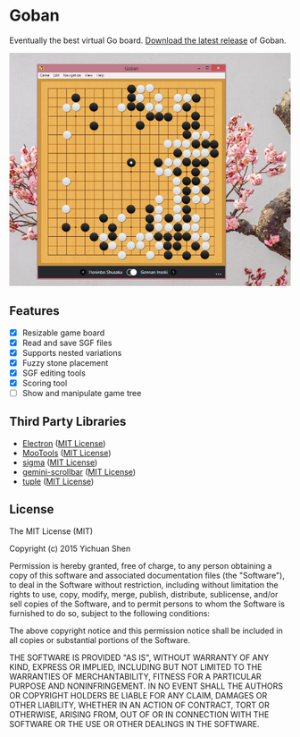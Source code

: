 # Goban

Eventually the best virtual Go board. [Download the latest release](https://github.com/yishn/Goban/releases) of Goban.

![Screenshot](screenshot.png)

## Features

- [x] Resizable game board
- [x] Read and save SGF files
- [x] Supports nested variations
- [x] Fuzzy stone placement
- [x] SGF editing tools
- [x] Scoring tool
- [ ] Show and manipulate game tree

## Third Party Libraries

* [Electron]
  ([MIT License](https://github.com/atom/electron/blob/master/LICENSE))
* [MooTools]
  ([MIT License](https://github.com/mootools/mootools-core/blob/master/Source/license.txt))
* [sigma]
  ([MIT License](https://github.com/jacomyal/sigma.js/blob/master/LICENSE.txt))
* [gemini-scrollbar]
  ([MIT License](https://github.com/noeldelgado/gemini-scrollbar/blob/master/LICENSE))
* [tuple]
  ([MIT License](https://github.com/Wolfy87/tuple#license-mit))

[Electron]: http://electron.atom.io/
[MooTools]: http://mootools.net/
[sigma]: http://sigmajs.org/
[gemini-scrollbar]: http://noeldelgado.github.io/gemini-scrollbar/
[tuple]: https://github.com/Wolfy87/tuple

## License

The MIT License (MIT)

Copyright (c) 2015 Yichuan Shen

Permission is hereby granted, free of charge, to any person obtaining a copy
of this software and associated documentation files (the "Software"), to deal
in the Software without restriction, including without limitation the rights
to use, copy, modify, merge, publish, distribute, sublicense, and/or sell
copies of the Software, and to permit persons to whom the Software is
furnished to do so, subject to the following conditions:

The above copyright notice and this permission notice shall be included in
all copies or substantial portions of the Software.

THE SOFTWARE IS PROVIDED "AS IS", WITHOUT WARRANTY OF ANY KIND, EXPRESS OR
IMPLIED, INCLUDING BUT NOT LIMITED TO THE WARRANTIES OF MERCHANTABILITY,
FITNESS FOR A PARTICULAR PURPOSE AND NONINFRINGEMENT. IN NO EVENT SHALL THE
AUTHORS OR COPYRIGHT HOLDERS BE LIABLE FOR ANY CLAIM, DAMAGES OR OTHER
LIABILITY, WHETHER IN AN ACTION OF CONTRACT, TORT OR OTHERWISE, ARISING FROM,
OUT OF OR IN CONNECTION WITH THE SOFTWARE OR THE USE OR OTHER DEALINGS IN
THE SOFTWARE.
